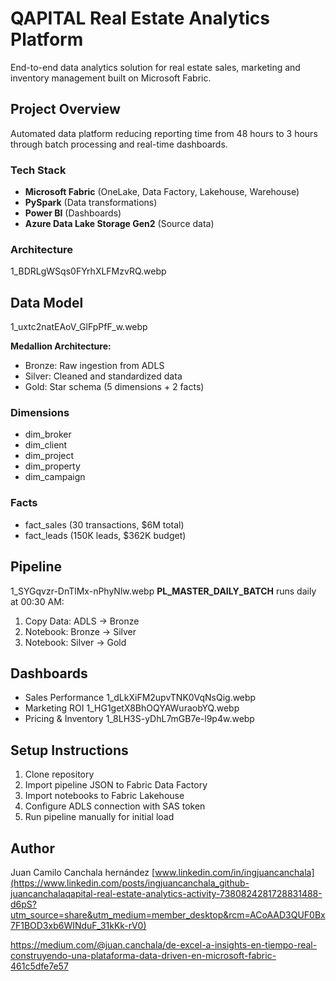 # QAPITAL Real Estate Analytics Platform
End-to-end data analytics solution for real estate sales, marketing and inventory management built on Microsoft Fabric.

## Project Overview
Automated data platform reducing reporting time from 48 hours to 3 hours through batch processing and real-time dashboards.

### Tech Stack
- **Microsoft Fabric** (OneLake, Data Factory, Lakehouse, Warehouse)
- **PySpark** (Data transformations)
- **Power BI** (Dashboards)
- **Azure Data Lake Storage Gen2** (Source data)

### Architecture
1_BDRLgWSqs0FYrhXLFMzvRQ.webp


## Data Model
1_uxtc2natEAoV_GlFpPfF_w.webp

**Medallion Architecture:**
- Bronze: Raw ingestion from ADLS
- Silver: Cleaned and standardized data
- Gold: Star schema (5 dimensions + 2 facts)

### Dimensions
- dim_broker
- dim_client
- dim_project
- dim_property
- dim_campaign

### Facts
- fact_sales (30 transactions, $6M total)
- fact_leads (150K leads, $362K budget)

## Pipeline
1_SYGqvzr-DnTlMx-nPhyNlw.webp
**PL_MASTER_DAILY_BATCH** runs daily at 00:30 AM:
1. Copy Data: ADLS → Bronze
2. Notebook: Bronze → Silver
3. Notebook: Silver → Gold

## Dashboards
- Sales Performance
1_dLkXiFM2upvTNK0VqNsQig.webp
- Marketing ROI
1_HG1getX8BhOQYAWuraobYQ.webp
- Pricing & Inventory
1_8LH3S-yDhL7mGB7e-l9p4w.webp

## Setup Instructions
1. Clone repository
2. Import pipeline JSON to Fabric Data Factory
3. Import notebooks to Fabric Lakehouse
4. Configure ADLS connection with SAS token
5. Run pipeline manually for initial load

## Author
Juan Camilo Canchala hernández 
[www.linkedin.com/in/ingjuancanchala](https://www.linkedin.com/posts/ingjuancanchala_github-juancanchalaqapital-real-estate-analytics-activity-7380824281728831488-d6pS?utm_source=share&utm_medium=member_desktop&rcm=ACoAAD3QUF0Bx7F1BOD3xb6WINduF_31kKk-rV0)

https://medium.com/@juan.canchala/de-excel-a-insights-en-tiempo-real-construyendo-una-plataforma-data-driven-en-microsoft-fabric-461c5dfe7e57
